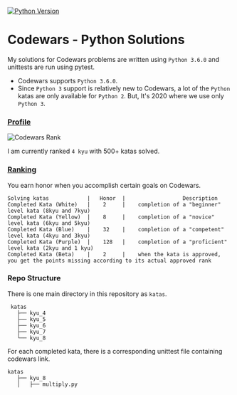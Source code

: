 [![Python Version](https://img.shields.io/badge/python-3.6-blue.svg)]()

# Codewars - Python Solutions

My solutions for Codewars problems are written using `Python 3.6.0` and unittests are run using pytest.

* Codewars supports `Python 3.6.0`.
* Since `Python 3` support is relatively new to Codewars, a lot of the `Python` katas are only available for `Python 2`. But, It's 2020 where we use only `Python 3`.

### [Profile](https://www.codewars.com/users/i_am_coder_.)
![Codewars Rank](https://www.codewars.com/users/i_am_coder_./badges/large)

I am currently ranked `4 kyu` with 500+ katas solved.

### [Ranking](http://www.codewars.com/about)

You earn honor when you accomplish certain goals on Codewars.

```
Solving katas            |   Honor  |                  Description
Completed Kata (White)   |    2     |    completion of a "beginner" level kata (8kyu and 7kyu)
Completed Kata (Yellow)  |    8     |    completion of a "novice" level kata (6kyu and 5kyu)
Completed Kata (Blue)    |    32    |    completion of a "competent" level kata (4kyu and 3kyu)
Completed Kata (Purple)  |    128   |    completion of a "proficient" level kata (2kyu and 1 kyu)
Completed Kata (Beta)    |    2     |    when the kata is approved, you get the points missing according to its actual approved rank
```

### Repo Structure
There is one main directory in this repository as `katas`.

```
 katas
   ├── kyu_4
   ├── kyu_5
   ├── kyu_6
   ├── kyu_7
   └── kyu_8
```   
   
For each completed kata, there is a corresponding unittest file containing codewars link.

```
katas
   ├── kyu_8
   │   ├── multiply.py
```
